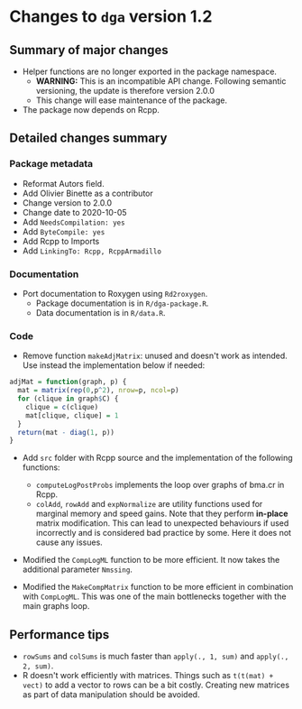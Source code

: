 # Changes to `dga` version 1.2

## Summary of major changes

- Helper functions are no longer exported in the package namespace.
  - **WARNING:** This is an incompatible API change. Following semantic versioning, the update is therefore version 2.0.0
  - This change will ease maintenance of the package.
- The package now depends on Rcpp.

## Detailed changes summary

### Package metadata

- Reformat Autors field.
- Add Olivier Binette as a contributor
- Change version to 2.0.0
- Change date to 2020-10-05
- Add `NeedsCompilation: yes`
- Add `ByteCompile: yes`
- Add Rcpp to Imports 
- Add `LinkingTo: Rcpp, RcppArmadillo`


### Documentation

- Port documentation to Roxygen using `Rd2roxygen`.
  - Package documentation is in `R/dga-package.R`.
  - Data documentation is in `R/data.R`.

### Code

- Remove function `makeAdjMatrix`: unused and doesn't work as intended. Use instead the implementation below if needed:
```r
adjMat = function(graph, p) {
  mat = matrix(rep(0,p^2), nrow=p, ncol=p)
  for (clique in graph$C) {
    clique = c(clique)
    mat[clique, clique] = 1
  }
  return(mat - diag(1, p))
}
```

- Add `src` folder with Rcpp source and the implementation of the following functions:
  - `computeLogPostProbs` implements the loop over graphs of bma.cr in Rcpp.
  - `colAdd`, `rowAdd` and `expNormalize` are utility functions used for marginal memory and speed gains. Note that they perform **in-place** matrix modification. This can lead to unexpected behaviours if used incorrectly and is considered bad practice by some. Here it does not cause any issues.

- Modified the `CompLogML` function to be more efficient. It now takes the additional parameter `Nmssing`.

- Modified the `MakeCompMatrix` function to be more efficient in combination with `CompLogML`. This was one of the main bottlenecks together with the main graphs loop.
  
## Performance tips

- `rowSums` and `colSums` is much faster than `apply(., 1, sum)` and `apply(., 2, sum)`.
- R doesn't work efficiently with matrices. Things such as `t(t(mat) + vect)` to add a vector to rows can be a bit costly. Creating new matrices as part of data manipulation should be avoided.



